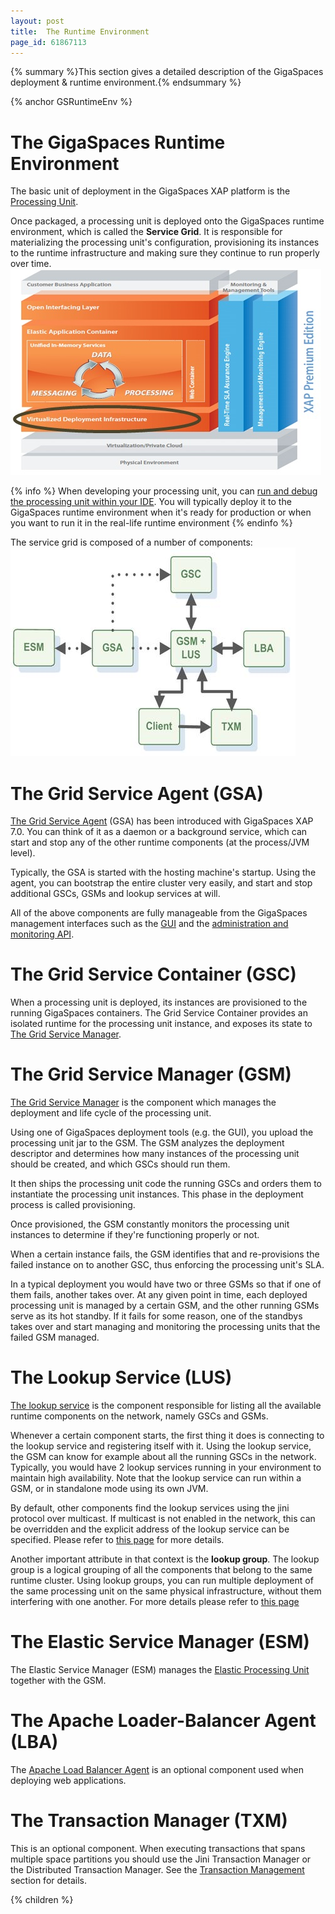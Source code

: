 ```yaml
---
layout: post
title:  The Runtime Environment
page_id: 61867113
---
```


{% summary %}This section gives a detailed description of the GigaSpaces deployment & runtime environment.{% endsummary %}

{% anchor GSRuntimeEnv %}

# The GigaSpaces Runtime Environment

The basic unit of deployment in the GigaSpaces XAP platform is the [Processing Unit](./packaging-and-deployment.html).

Once packaged, a processing unit is deployed onto the GigaSpaces runtime environment, which is called the **Service Grid**. It is responsible for materializing the processing unit's configuration, provisioning its instances to the runtime infrastructure and making sure they continue to run properly over time.
![archi_deployenv.jpg](/attachment_files/archi_deployenv.jpg)

{% info %}
When developing your processing unit, you can [run and debug the processing unit within your IDE](./running-and-debugging-within-your-ide.html). You will typically deploy it to the GigaSpaces runtime environment when it's ready for production or when you want to run it in the real-life runtime environment
{% endinfo %}

The service grid is composed of a number of components:
![gs_runtime.jpg](/attachment_files/gs_runtime.jpg)

# The Grid Service Agent (GSA)

[The Grid Service Agent](./the-grid-service-agent.html) (GSA) has been introduced with GigaSpaces XAP 7.0. You can think of it as a daemon or a background service, which can start and stop any of the other runtime components (at the process/JVM level).

Typically, the GSA is started with the hosting machine's startup. Using the agent, you can bootstrap the entire cluster very easily, and start and stop additional GSCs, GSMs and lookup services at will.

All of the above components are fully manageable from the GigaSpaces management interfaces such as the [GUI](./graphical-user-interface.html) and the [administration and monitoring API](./administration-and-monitoring-api.html).

# The Grid Service Container (GSC)

When a processing unit is deployed, its instances are provisioned to the running GigaSpaces containers. The Grid Service Container provides an isolated runtime for the processing unit instance, and exposes its state to [The Grid Service Manager](./the-grid-service-manager.html).

# The Grid Service Manager (GSM)

[The Grid Service Manager](./the-grid-service-manager.html) is the component which manages the deployment and life cycle of the processing unit.

Using one of GigaSpaces deployment tools (e.g. the GUI), you upload the processing unit jar to the GSM. The GSM analyzes the deployment descriptor and determines how many instances of the processing unit should be created, and which GSCs should run them.

It then ships the processing unit code the running GSCs and orders them to instantiate the processing unit instances. This phase in the deployment process is called provisioning.

Once provisioned, the GSM constantly monitors the processing unit instances to determine if they're functioning properly or not.

When a certain instance fails, the GSM identifies that and re-provisions the failed instance on to another GSC, thus enforcing the processing unit's SLA.

In a typical deployment you would have two or three GSMs so that if one of them fails, another takes over. At any given point in time, each deployed processing unit is managed by a certain GSM, and the other running GSMs serve as its hot standby. If it fails for some reason, one of the standbys takes over and start managing and monitoring the processing units that the failed GSM managed.

# The Lookup Service (LUS)

[The lookup service](./the-lookup-service.html) is the component responsible for listing all the available runtime components on the network, namely GSCs and GSMs.

Whenever a certain component starts, the first thing it does is connecting to the lookup service and registering itself with it. Using the lookup service, the GSM can know for example about all the running GSCs in the network. Typically, you would have 2 lookup services running in your environment to maintain high availability. Note that the lookup service can run within a GSM, or in standalone mode using its own JVM.

By default, other components find the lookup services using the jini protocol over multicast. If multicast is not enabled in the network, this can be overridden and the explicit address of the lookup service can be specified. Please refer to [this page](./how-to-configure-unicast-discovery.html#HowtoConfigureUnicastDiscovery-Configuringthelookuplocatorsproperty) for more details.

Another important attribute in that context is the **lookup group**. The lookup group is a logical grouping of all the components that belong to the same runtime cluster. Using lookup groups, you can run multiple deployment of the same processing unit on the same physical infrastructure, without them interfering with one another. For more details please refer to [this page](./lookup-service-configuration.html)

# The Elastic Service Manager (ESM)

The Elastic Service Manager (ESM) manages the [Elastic Processing Unit](./elastic-processing-unit.html) together with the GSM.

# The Apache Loader-Balancer Agent (LBA)

The [Apache Load Balancer Agent](./apache-load-balancer-agent.html) is an optional component used when deploying web applications.

# The Transaction Manager (TXM)

This is an optional component. When executing transactions that spans multiple space partitions you should use the Jini Transaction Manager or the Distributed Transaction Manager. See the [Transaction Management](./transaction-management.html) section for details.

{% children %}
